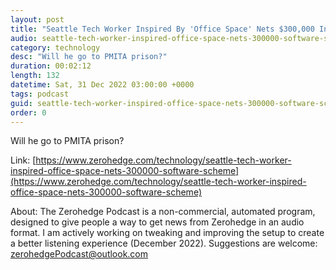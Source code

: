 ```yaml
---
layout: post
title: "Seattle Tech Worker Inspired By 'Office Space' Nets $300,000 In Alleged Software Scheme"
audio: seattle-tech-worker-inspired-office-space-nets-300000-software-scheme-8
category: technology
desc: "Will he go to PMITA prison?"
duration: 00:02:12
length: 132
datetime: Sat, 31 Dec 2022 03:00:00 +0000
tags: podcast
guid: seattle-tech-worker-inspired-office-space-nets-300000-software-scheme-0
order: 0
---
```

Will he go to PMITA prison?

Link: [https://www.zerohedge.com/technology/seattle-tech-worker-inspired-office-space-nets-300000-software-scheme](https://www.zerohedge.com/technology/seattle-tech-worker-inspired-office-space-nets-300000-software-scheme)

About: The Zerohedge Podcast is a non-commercial, automated program, designed to give people a way to get news from Zerohedge in an audio format.  I am actively working on tweaking and improving the setup to create a better listening experience (December 2022).  Suggestions are welcome: [zerohedgePodcast@outlook.com](mailto:zerohedgePodcast@outlook.com)